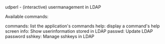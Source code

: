 udperl - (interactive) usermanagement in LDAP

Available commands:

commands: list the application's commands
help: display a command's help screen
info: Show userinformation stored in LDAP
passwd: Update LDAP password
sshkey: Manage sshkeys in LDAP

